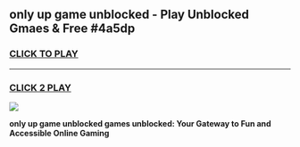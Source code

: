 
## only up game unblocked - Play Unblocked Gmaes & Free #4a5dp
<h3>
<a href="https://premium.freeplayer.one?title=only_up_game_unblocked&ref=03M">CLICK TO PLAY</a></h3>
<hr>

<h3>
<a href="https://premium.freeplayer.one?title=only_up_game_unblocked&ref=03M">CLICK 2 PLAY</a>
  
</h3>

<a href="https://premium.freeplayer.one?title=only_up_game_unblocked&ref=03M"><img src="https://clearcache.store/games.png"></a>


**only up game unblocked games unblocked: Your Gateway to Fun and Accessible Online Gaming**
